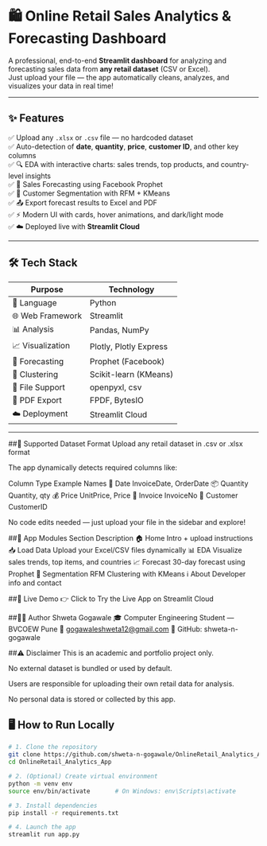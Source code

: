 # 🛍️ Online Retail Sales Analytics & Forecasting Dashboard

A professional, end-to-end **Streamlit dashboard** for analyzing and forecasting sales data from **any retail dataset** (CSV or Excel).  
Just upload your file — the app automatically cleans, analyzes, and visualizes your data in real time!

---

## ✨ Features

✅ Upload any `.xlsx` or `.csv` file — no hardcoded dataset  
✅ Auto-detection of **date**, **quantity**, **price**, **customer ID**, and other key columns  
✅ 🔍 EDA with interactive charts: sales trends, top products, and country-level insights  
✅ 🔮 Sales Forecasting using Facebook Prophet  
✅ 👥 Customer Segmentation with RFM + KMeans  
✅ 📤 Export forecast results to Excel and PDF  
✅ ⚡️ Modern UI with cards, hover animations, and dark/light mode  
✅ ☁️ Deployed live with **Streamlit Cloud**  

---

## 🛠️ Tech Stack

| Purpose           | Technology                     |
|------------------|---------------------------------|
| 🐍 Language       | Python                          |
| 🌐 Web Framework  | Streamlit                       |
| 📊 Analysis       | Pandas, NumPy                   |
| 📈 Visualization  | Plotly, Plotly Express          |
| 🔮 Forecasting    | Prophet (Facebook)              |
| 📌 Clustering     | Scikit-learn (KMeans)           |
| 📁 File Support   | openpyxl, csv                   |
| 📄 PDF Export     | FPDF, BytesIO                   |
| ☁️ Deployment     | Streamlit Cloud                 |

---
##📁 Supported Dataset Format
Upload any retail dataset in .csv or .xlsx format

The app dynamically detects required columns like:

Column Type	Example Names
📅 Date	InvoiceDate, OrderDate
📦 Quantity	Quantity, qty
💰 Price	UnitPrice, Price
🧾 Invoice	InvoiceNo
👤 Customer	CustomerID

No code edits needed — just upload your file in the sidebar and explore!

##🧠 App Modules
Section	Description
🏠 Home	Intro + upload instructions
📥 Load Data	Upload your Excel/CSV files dynamically
📊 EDA	Visualize sales trends, top items, and countries
📈 Forecast	30-day forecast using Prophet
👥 Segmentation	RFM Clustering with KMeans
ℹ️ About	Developer info and contact

##🔗 Live Demo
👉 Click to Try the Live App on Streamlit Cloud

##👩‍💻 Author
Shweta Gogawale
🎓 Computer Engineering Student — BVCOEW Pune
📧 gogawaleshweta12@gmail.com
🔗 GitHub: shweta-n-gogawale

##⚠️ Disclaimer
This is an academic and portfolio project only.

No external dataset is bundled or used by default.

Users are responsible for uploading their own retail data for analysis.

No personal data is stored or collected by this app.

## 🖥️ How to Run Locally

```bash
# 1. Clone the repository
git clone https://github.com/shweta-n-gogawale/OnlineRetail_Analytics_App.git
cd OnlineRetail_Analytics_App

# 2. (Optional) Create virtual environment
python -m venv env
source env/bin/activate       # On Windows: env\Scripts\activate

# 3. Install dependencies
pip install -r requirements.txt

# 4. Launch the app
streamlit run app.py
